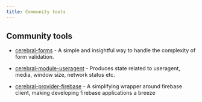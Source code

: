 ```yaml
---
title: Community tools
---
```


## Community tools

- [cerebral-forms](https://github.com/cerebral/cerebral-forms) -
A simple and insightful way to handle the complexity of form validation.

- [cerebral-module-useragent](https://github.com/cerebral/cerebral-module-useragent) -
Produces state related to useragent, media, window size, network status etc.

- [cerebral-provider-firebase](https://github.com/cerebral/cerebral-provider-firebase) -
A simplifying wrapper around firebase client, making developing firebase applications a breeze
